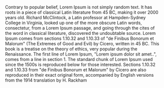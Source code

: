 Contrary to popular belief, Lorem Ipsum is not simply random text. It 
has roots in a piece of classical Latin literature from 45 BC, making 
it over 2000 years old. Richard McClintock, a Latin professor at 
Hampden-Sydney College in Virginia, looked up one of the more obscure 
Latin words, consectetur, from a Lorem Ipsum passage, and going through 
the cites of the word in classical literature, discovered the 
undoubtable source. Lorem Ipsum comes from sections 1.10.32 and 1.10.33 
of "de Finibus Bonorum et Malorum" (The Extremes of Good and Evil) by 
Cicero, written in 45 BC. This book is a treatise on the theory of 
ethics, very popular during the Renaissance. The first line of Lorem 
Ipsum, "Lorem ipsum dolor sit amet..", comes from a line in section 1.
The standard chunk of Lorem Ipsum used since the 1500s is reproduced 
below for those interested. Sections 1.10.32 and 1.10.33 from "de 
Finibus Bonorum et Malorum" by Cicero are also reproduced in their 
exact original form, accompanied by English versions from the 1914 
translation by H. Rackham